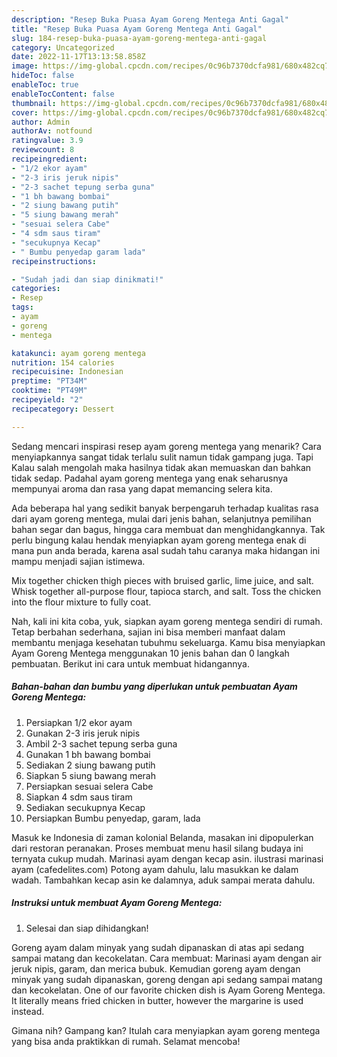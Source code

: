 ```yaml
---
description: "Resep Buka Puasa Ayam Goreng Mentega Anti Gagal"
title: "Resep Buka Puasa Ayam Goreng Mentega Anti Gagal"
slug: 184-resep-buka-puasa-ayam-goreng-mentega-anti-gagal
category: Uncategorized
date: 2022-11-17T13:13:58.858Z
image: https://img-global.cpcdn.com/recipes/0c96b7370dcfa981/680x482cq70/ayam-goreng-mentega-foto-resep-utama.jpg
hideToc: false
enableToc: true
enableTocContent: false
thumbnail: https://img-global.cpcdn.com/recipes/0c96b7370dcfa981/680x482cq70/ayam-goreng-mentega-foto-resep-utama.jpg
cover: https://img-global.cpcdn.com/recipes/0c96b7370dcfa981/680x482cq70/ayam-goreng-mentega-foto-resep-utama.jpg
author: Admin
authorAv: notfound
ratingvalue: 3.9
reviewcount: 8
recipeingredient:
- "1/2 ekor ayam"
- "2-3 iris jeruk nipis"
- "2-3 sachet tepung serba guna"
- "1 bh bawang bombai"
- "2 siung bawang putih"
- "5 siung bawang merah"
- "sesuai selera Cabe"
- "4 sdm saus tiram"
- "secukupnya Kecap"
- " Bumbu penyedap garam lada"
recipeinstructions:

- "Sudah jadi dan siap dinikmati!"
categories:
- Resep
tags:
- ayam
- goreng
- mentega

katakunci: ayam goreng mentega 
nutrition: 154 calories
recipecuisine: Indonesian
preptime: "PT34M"
cooktime: "PT49M"
recipeyield: "2"
recipecategory: Dessert

---
```



Sedang mencari inspirasi resep ayam goreng mentega yang menarik? Cara menyiapkannya sangat tidak terlalu sulit namun tidak gampang juga. Tapi Kalau salah mengolah maka hasilnya tidak akan memuaskan dan bahkan tidak sedap. Padahal ayam goreng mentega yang enak seharusnya mempunyai aroma dan rasa yang dapat memancing selera kita.


Ada beberapa hal yang sedikit banyak berpengaruh terhadap kualitas rasa dari ayam goreng mentega, mulai dari jenis bahan, selanjutnya pemilihan bahan segar dan bagus, hingga cara membuat dan menghidangkannya. Tak perlu bingung kalau hendak menyiapkan ayam goreng mentega enak di mana pun anda berada, karena asal sudah tahu caranya maka hidangan ini mampu menjadi sajian istimewa.

Mix together chicken thigh pieces with bruised garlic, lime juice, and salt. Whisk together all-purpose flour, tapioca starch, and salt. Toss the chicken into the flour mixture to fully coat.


Nah, kali ini kita coba, yuk, siapkan ayam goreng mentega sendiri di rumah. Tetap berbahan sederhana, sajian ini bisa memberi manfaat dalam membantu menjaga kesehatan tubuhmu sekeluarga. Kamu bisa menyiapkan Ayam Goreng Mentega menggunakan 10 jenis bahan dan 0 langkah pembuatan. Berikut ini cara untuk membuat hidangannya.

<!--inarticleads1-->

##### Bahan-bahan dan bumbu yang diperlukan untuk pembuatan Ayam Goreng Mentega:

1. Persiapkan 1/2 ekor ayam
1. Gunakan 2-3 iris jeruk nipis
1. Ambil 2-3 sachet tepung serba guna
1. Gunakan 1 bh bawang bombai
1. Sediakan 2 siung bawang putih
1. Siapkan 5 siung bawang merah
1. Persiapkan sesuai selera Cabe
1. Siapkan 4 sdm saus tiram
1. Sediakan secukupnya Kecap
1. Persiapkan  Bumbu penyedap, garam, lada


Masuk ke Indonesia di zaman kolonial Belanda, masakan ini dipopulerkan dari restoran peranakan. Proses membuat menu hasil silang budaya ini ternyata cukup mudah. Marinasi ayam dengan kecap asin. ilustrasi marinasi ayam (cafedelites.com) Potong ayam dahulu, lalu masukkan ke dalam wadah. Tambahkan kecap asin ke dalamnya, aduk sampai merata dahulu. 

<!--inarticleads2-->

##### Instruksi untuk membuat Ayam Goreng Mentega:


1. Selesai dan siap dihidangkan!

Goreng ayam dalam minyak yang sudah dipanaskan di atas api sedang sampai matang dan kecokelatan. Cara membuat: Marinasi ayam dengan air jeruk nipis, garam, dan merica bubuk. Kemudian goreng ayam dengan minyak yang sudah dipanaskan, goreng dengan api sedang sampai matang dan kecokelatan. One of our favorite chicken dish is Ayam Goreng Mentega. It literally means fried chicken in butter, however the margarine is used instead. 

Gimana nih? Gampang kan? Itulah cara menyiapkan ayam goreng mentega yang bisa anda praktikkan di rumah. Selamat mencoba!
